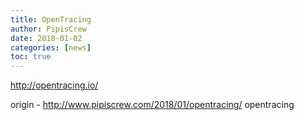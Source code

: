 ```yaml
---
title: OpenTracing
author: PipisCrew
date: 2018-01-02
categories: [news]
toc: true
---
```


http://opentracing.io/

origin - http://www.pipiscrew.com/2018/01/opentracing/ opentracing
